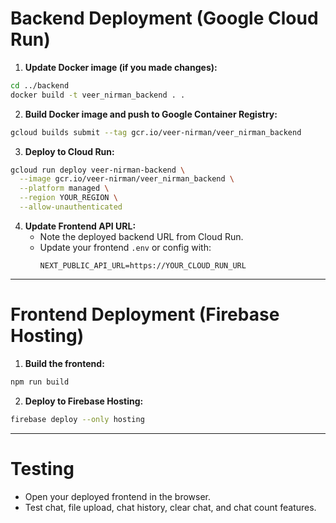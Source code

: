 
# Backend Deployment (Google Cloud Run)


1. **Update Docker image (if you made changes):**

```sh
cd ../backend
docker build -t veer_nirman_backend . .
```

2. **Build Docker image and push to Google Container Registry:**

```sh
gcloud builds submit --tag gcr.io/veer-nirman/veer_nirman_backend
```

3. **Deploy to Cloud Run:**

```sh
gcloud run deploy veer-nirman-backend \
  --image gcr.io/veer-nirman/veer_nirman_backend \
  --platform managed \
  --region YOUR_REGION \
  --allow-unauthenticated
```

4. **Update Frontend API URL:**
   - Note the deployed backend URL from Cloud Run.
   - Update your frontend `.env` or config with:
     ```env
     NEXT_PUBLIC_API_URL=https://YOUR_CLOUD_RUN_URL
     ```

---

# Frontend Deployment (Firebase Hosting)

1. **Build the frontend:**

```sh
npm run build
```

2. **Deploy to Firebase Hosting:**

```sh
firebase deploy --only hosting
```

---

# Testing

- Open your deployed frontend in the browser.
- Test chat, file upload, chat history, clear chat, and chat count features.
